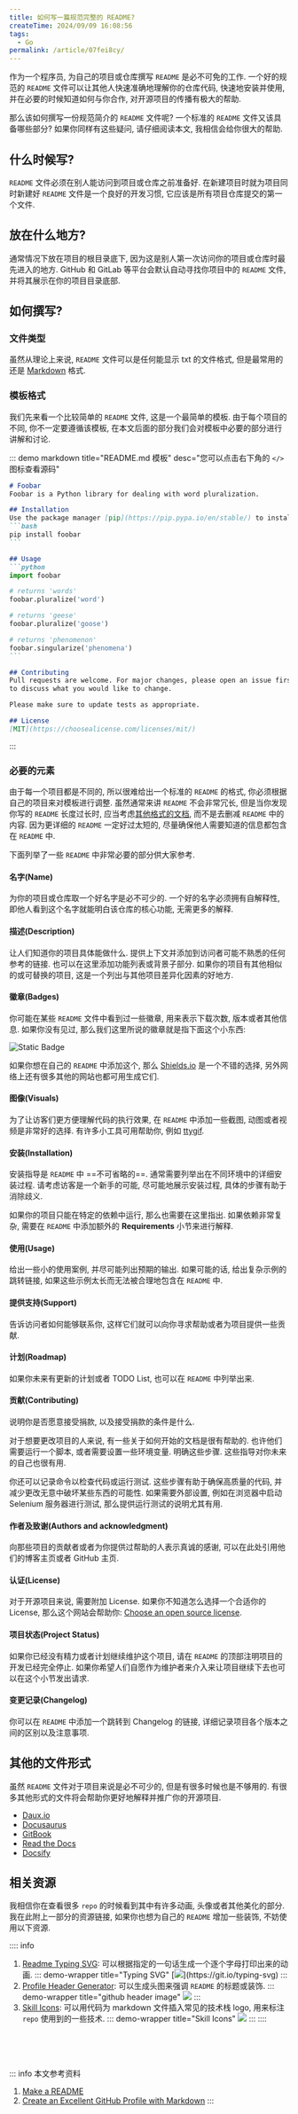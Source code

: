 ```yaml
---
title: 如何写一篇规范完整的 README?
createTime: 2024/09/09 16:08:56
tags:
  - Go
permalink: /article/07fei8cy/
---
```

作为一个程序员, 为自己的项目或仓库撰写 `README` 是必不可免的工作. 一个好的规范的 `README` 文件可以让其他人快速准确地理解你的仓库代码, 快速地安装并使用, 并在必要的时候知道如何与你合作, 对开源项目的传播有极大的帮助. 

那么该如何撰写一份规范简介的 `README` 文件呢? 一个标准的 `README` 文件又该具备哪些部分? 如果你同样有这些疑问, 请仔细阅读本文, 我相信会给你很大的帮助.
<!-- more -->

## 什么时候写?
`README` 文件必须在别人能访问到项目或仓库之前准备好. 在新建项目时就为项目同时新建好 `README` 文件是一个良好的开发习惯, 它应该是所有项目仓库提交的第一个文件.

## 放在什么地方?
通常情况下放在项目的根目录底下, 因为这是别人第一次访问你的项目或仓库时最先进入的地方. GitHub 和 GitLab 等平台会默认自动寻找你项目中的 `README` 文件, 并将其展示在你的项目目录底部.

## 如何撰写?

### 文件类型
虽然从理论上来说,  `README` 文件可以是任何能显示 txt 的文件格式, 但是最常用的还是 [Markdown](https://commonmark.org/) 格式.

### 模板格式
我们先来看一个比较简单的 `README` 文件, 这是一个最简单的模板. 由于每个项目的不同, 你不一定要遵循该模板, 在本文后面的部分我们会对模板中必要的部分进行讲解和讨论.

::: demo markdown title="README.md 模板" desc="您可以点击右下角的 `</>` 图标查看源码"
```` md
# Foobar
Foobar is a Python library for dealing with word pluralization.

## Installation
Use the package manager [pip](https://pip.pypa.io/en/stable/) to install foobar.
```bash
pip install foobar
```

## Usage
```python
import foobar

# returns 'words'
foobar.pluralize('word')

# returns 'geese'
foobar.pluralize('goose')

# returns 'phenomenon'
foobar.singularize('phenomena')
```

## Contributing
Pull requests are welcome. For major changes, please open an issue first
to discuss what you would like to change.

Please make sure to update tests as appropriate.

## License
[MIT](https://choosealicense.com/licenses/mit/)
````
:::

### 必要的元素
由于每一个项目都是不同的, 所以很难给出一个标准的 `README` 的格式, 你必须根据自己的项目来对模板进行调整. 虽然通常来讲 `README` 不会非常冗长, 但是当你发现你写的 `README` 长度过长时, 应当考虑[其他格式的文档](/article/07fei8cy/#其他的文件形式), 而不是去删减 `README` 中的内容. 因为更详细的 `README` 一定好过太短的, 尽量确保他人需要知道的信息都包含在 `README` 中.

下面列举了一些 `README` 中非常必要的部分供大家参考.

#### 名字(Name)
为你的项目或仓库取一个好名字是必不可少的. 一个好的名字必须拥有自解释性, 即他人看到这个名字就能明白该仓库的核心功能, 无需更多的解释.

#### 描述(Description)
让人们知道你的项目具体能做什么. 提供上下文并添加到访问者可能不熟悉的任何参考的链接. 也可以在这里添加功能列表或背景子部分. 如果你的项目有其他相似的或可替换的项目, 这是一个列出与其他项目差异化因素的好地方.

#### 徽章(Badges)
你可能在某些 `README` 文件中看到过一些徽章, 用来表示下载次数, 版本或者其他信息. 如果你没有见过, 那么我们这里所说的徽章就是指下面这个小东西: 

![Static Badge](https://img.shields.io/badge/this_is-a_badge-blue)

如果你想在自己的 `README` 中添加这个, 那么 [Shields.io](https://shields.io/) 是一个不错的选择, 另外网络上还有很多其他的网站也都可用生成它们.

#### 图像(Visuals)
为了让访客们更方便理解代码的执行效果, 在 `README` 中添加一些截图, 动图或者视频是非常好的选择. 有许多小工具可用帮助你, 例如 [ttygif](https://github.com/icholy/ttygif).

#### 安装(Installation)
安装指导是 `README` 中 ==不可省略的==. 通常需要列举出在不同环境中的详细安装过程. 请考虑访客是一个新手的可能, 尽可能地展示安装过程, 具体的步骤有助于消除歧义.

如果你的项目只能在特定的依赖中运行, 那么也需要在这里指出. 如果依赖非常复杂, 需要在 `README` 中添加额外的 **Requirements** 小节来进行解释.

#### 使用(Usage)
给出一些小的使用案例, 并尽可能列出预期的输出. 如果可能的话, 给出复杂示例的跳转链接, 如果这些示例太长而无法被合理地包含在 `README` 中.

#### 提供支持(Support)
告诉访问者如何能够联系你, 这样它们就可以向你寻求帮助或者为项目提供一些贡献.

#### 计划(Roadmap)
如果你未来有更新的计划或者 TODO List, 也可以在 `README` 中列举出来.

#### 贡献(Contributing)

说明你是否愿意接受捐款, 以及接受捐款的条件是什么. 

对于想要更改项目的人来说, 有一些关于如何开始的文档是很有帮助的. 也许他们需要运行一个脚本, 或者需要设置一些环境变量. 明确这些步骤. 这些指导对你未来的自己也很有用. 

你还可以记录命令以检查代码或运行测试. 这些步骤有助于确保高质量的代码, 并减少更改无意中破坏某些东西的可能性. 如果需要外部设置, 例如在浏览器中启动 Selenium 服务器进行测试, 那么提供运行测试的说明尤其有用. 

#### 作者及致谢(Authors and acknowledgment)
向那些项目的贡献者或者为你提供过帮助的人表示真诚的感谢, 可以在此处引用他们的博客主页或者 GitHub 主页.

#### 认证(License)
对于开源项目来说, 需要附加 License. 如果你不知道怎么选择一个合适你的 License, 那么这个网站会帮助你: [Choose an open source license](https://choosealicense.com/).

#### 项目状态(Project Status)
如果你已经没有精力或者计划继续维护这个项目, 请在 `README` 的顶部注明项目的开发已经完全停止. 如果你希望人们自愿作为维护者来介入来让项目继续下去也可以在这个小节发出请求.

#### 变更记录(Changelog)
你可以在 `README` 中添加一个跳转到 Changelog 的链接, 详细记录项目各个版本之间的区别以及注意事项.

## 其他的文件形式
虽然 `README` 文件对于项目来说是必不可少的, 但是有很多时候也是不够用的. 有很多其他形式的文件将会帮助你更好地解释并推广你的开源项目.
- [Daux.io](https://daux.io/)
- [Docusaurus](https://docusaurus.io/)
- [GitBook](https://www.gitbook.com/)
- [Read the Docs](https://about.readthedocs.com/?ref=readthedocs.org)
- [Docsify](https://docsify.js.org/#/)

## 相关资源
我相信你在查看很多 `repo` 的时候看到其中有许多动画, 头像或者其他美化的部分. 我在此附上一部分的资源链接, 如果你也想为自己的 `README` 增加一些装饰, 不妨使用以下资源.

:::: info 
1. [Readme Typing SVG](https://readme-typing-svg.demolab.com/demo/): 可以根据指定的一句话生成一个逐个字母打印出来的动画.
      ::: demo-wrapper title="Typing SVG"
      [![](https://readme-typing-svg.demolab.com?font=Fira+Code&pause=1000&width=435&lines=This+is+a+demo+of+Readme+Typing+SVG.)](https://git.io/typing-svg)
      :::
2. [Profile Header Generator](https://leviarista.github.io/github-profile-header-generator/): 可以生成头图来强调 `README` 的标题或装饰.
      ::: demo-wrapper title="github header image"
      ![](/illustration/github-header-image.png)
      :::
3. [Skill Icons](https://github.com/tandpfun/skill-icons): 可以用代码为 markdown 文件插入常见的技术栈 logo, 用来标注 `repo` 使用到的一些技术.
      ::: demo-wrapper title="Skill Icons"
      [![](https://skillicons.dev/icons?i=js,html,css,wasm)](https://skillicons.dev)
      :::
::::

<br /><br /><br />

::: info 本文参考资料
1. [Make a README](https://www.makeareadme.com/)
2. [Create an Excellent GitHub Profile with Markdown](https://learn.adafruit.com/excellent-github-profile/overview)
:::

